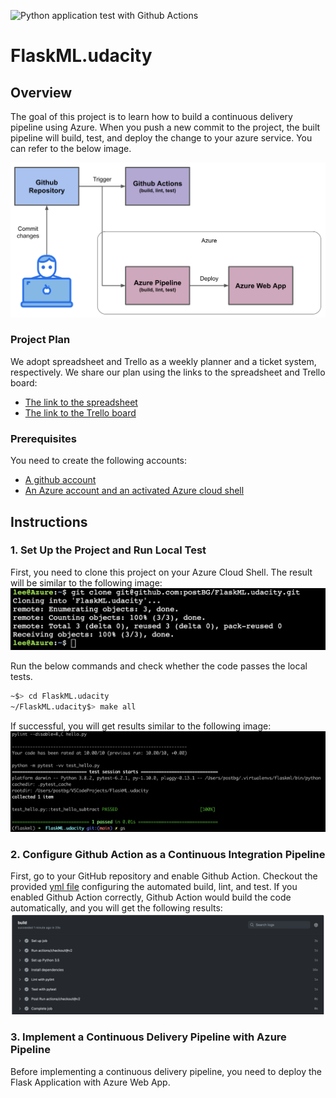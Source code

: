 ![Python application test with Github Actions](https://github.com/postBG/FlaskML.udacity/workflows/Python%20application%20test%20with%20Github%20Actions/badge.svg)

# FlaskML.udacity

## Overview

The goal of this project is to learn how to build a continuous delivery pipeline using Azure. When you push a new commit to the project, the built pipeline will build, test, and deploy the change to your azure service. You can refer to the below image. 

![Overall Architecture](resources/architecture.png)

### Project Plan

We adopt spreadsheet and Trello as a weekly planner and a ticket system, respectively.
We share our plan using the links to the spreadsheet and Trello board:

* [The link to the spreadsheet](https://docs.google.com/spreadsheets/d/13OMxyuo_yzPh713XNW5niLp2SbMff53pCP-qgk3LD7A/edit?usp=sharing)
* [The link to the Trello board](https://trello.com/b/ruJQ2aIj/flaskml)


### Prerequisites

You need to create the following accounts:

* [A github account](https://github.com/)
* [An Azure account and an activated Azure cloud shell](https://azure.microsoft.com/en-us/free/)


## Instructions

### 1. Set Up the Project and Run Local Test

First, you need to clone this project on your Azure Cloud Shell.
The result will be similar to the following image:
![screen_clone](resources/clone_repo.png)

Run the below commands and check whether the code passes the local tests.

```bash
~$> cd FlaskML.udacity
~/FlaskML.udacity$> make all
```

If successful, you will get results similar to the following image:
![](resources/make_all_first.png)

### 2. Configure Github Action as a Continuous Integration Pipeline

First, go to your GitHub repository and enable Github Action.
Checkout the provided [yml file](https://github.com/postBG/FlaskML.udacity/blob/main/.github/workflows/main.yml) configuring the automated build, lint, and test.
If you enabled Github Action correctly, Github Action would build the code automatically, and you will get the following results:
![](resources/github_action_pass.png)

### 3. Implement a Continuous Delivery Pipeline with Azure Pipeline

Before implementing a continuous delivery pipeline, you need to deploy the Flask Application with Azure Web App.










